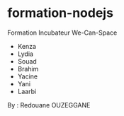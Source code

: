 # formation-nodejs
Formation Incubateur We-Can-Space
 - Kenza
 - Lydia
 - Souad
 - Brahim
 - Yacine
 - Yani
 - Laarbi

By : Redouane OUZEGGANE
